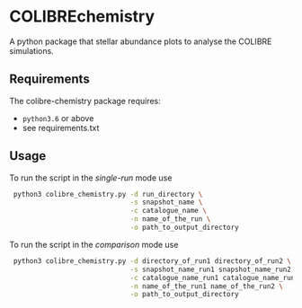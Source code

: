 COLIBREchemistry
=========

A python package that stellar abundance plots to analyse the COLIBRE simulations.

Requirements
----------------

The colibre-chemistry package requires:

+ `python3.6` or above
+ see requirements.txt

Usage
---------------

To run the script in the _single-run_ mode use
```bash
 python3 colibre_chemistry.py -d run_directory \
                              -s snapshot_name \
                              -c catalogue_name \
                              -n name_of_the_run \
                              -o path_to_output_directory 
```

To run the script in the _comparison_ mode use
```bash
 python3 colibre_chemistry.py -d directory_of_run1 directory_of_run2 \
                              -s snapshot_name_run1 snapshot_name_run2 \
                              -c catalogue_name_run1 catalogue_name_run2 \
                              -n name_of_the_run1 name_of_the_run2 \
                              -o path_to_output_directory
```



